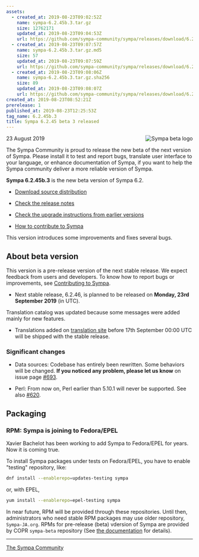 ```yaml
---
assets:
  - created_at: 2019-08-23T09:02:52Z
    name: sympa-6.2.45b.3.tar.gz
    size: 12762171
    updated_at: 2019-08-23T09:04:53Z
    url: https://github.com/sympa-community/sympa/releases/download/6.2.45b.3/sympa-6.2.45b.3.tar.gz
  - created_at: 2019-08-23T09:07:57Z
    name: sympa-6.2.45b.3.tar.gz.md5
    size: 57
    updated_at: 2019-08-23T09:07:59Z
    url: https://github.com/sympa-community/sympa/releases/download/6.2.45b.3/sympa-6.2.45b.3.tar.gz.md5
  - created_at: 2019-08-23T09:08:06Z
    name: sympa-6.2.45b.3.tar.gz.sha256
    size: 89
    updated_at: 2019-08-23T09:08:07Z
    url: https://github.com/sympa-community/sympa/releases/download/6.2.45b.3/sympa-6.2.45b.3.tar.gz.sha256
created_at: 2019-08-23T08:52:21Z
prerelease: 1
published_at: 2019-08-23T12:25:53Z
tag_name: 6.2.45b.3
title: Sympa 6.2.45 beta 3 released
---
```


<img align="right" src="https://www.sympa.org/_media/logos/old/sympa_beta.png" title="Sympa beta logo"/> 23 August 2019

The Sympa Community is proud to release the new beta of the next version of Sympa. Please install it to test and report bugs, translate user interface to your language, or enhance documentation of Sympa, if you want to help the Sympa community deliver a more reliable version of Sympa.

**Sympa 6.2.45b.3** is the new beta version of Sympa 6.2.

  - [Download source distribution](https://github.com/sympa-community/sympa/releases/download/6.2.45b.3/sympa-6.2.45b.3.tar.gz)

  - [Check the release notes](https://github.com/sympa-community/sympa/blob/6.2.45b.3/NEWS.md)

  - [Check the upgrade instructions from earlier versions](https://sympa-community.github.io/manual/upgrade/notes.html)

  - [How to contribute to Sympa](https://github.com/sympa-community/sympa/blob/6.2.45b.3/CONTRIBUTING.md)

This version introduces some improvements and fixes several bugs.

About beta version
---------------------  

This version is a pre-release version of the next stable release.  We expect feedback from users and developers.  To know how to report bugs or improvements, see [Contributing to Sympa](https://github.com/sympa-community/sympa/blob/6.2.45b.3/CONTRIBUTING.md).

  - Next stable release, 6.2.46, is planned to be released on **Monday, 23rd September 2019** (in UTC).

Translation catalog was updated because some messages were added mainly for new features.

  - Translations added on [translation site](https://translate.sympa.org/) before 17th September 00:00 UTC will be shipped with the stable release.

### Significant changes

  * Data sources: Codebase has entirely been rewritten. Some behaviors will be changed.  **If you noticed any problem, please let us know** on issue page [\#693](https://github.com/sympa-community/sympa/issues/693).

  * Perl: From now on, Perl earlier than 5.10.1 will never be supported.  See also [\#620](https://github.com/sympa-community/sympa/issues/620).

Packaging
-----------

### RPM: Sympa is joining to Fedora/EPEL

Xavier Bachelot has been working to add Sympa to Fedora/EPEL for years.  Now it is coming true.

To install Sympa packages under tests on Fedora/EPEL, you have to enable "testing" repository, like:
``` bash
dnf install --enablerepo=updates-testing sympa
```
or, with EPEL,
``` bash
yum install --enablerepo=epel-testing sympa
```
In near future, RPM will be provided through these repositories.  Until then, administrators who need stable RPM packages may use older repository, `Sympa-JA.org`.  RPMs for pre-release (beta) vdersion of Sympa are provided by COPR `sympa-beta` repository (See [the documentation](https://sympa-community.github.io/manual/install/install-sympa-distribution-rpm.html) for details).

----
[The Sympa Community](https://github.com/sympa-community)

